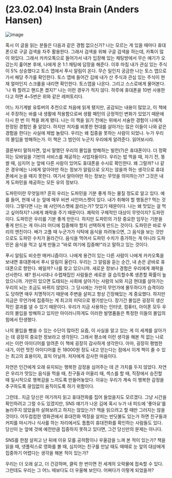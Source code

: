# (23.02.04) Insta Brain (Anders Hansen)

![image](https://postfiles.pstatic.net/MjAyNTA0MDRfMTYy/MDAxNzQzNzU5NTgwMTcx.LAE5XbSKagBQ-yg-jD1huv9_0JL1Z1i3WV6xnKmxX1Yg.axi8g87Z4KDNo21z0_9YYEG4oExeuh45AqOrz7dOznEg.PNG/image.png?type=w773)


혹시 이 글을 읽는 분들은 다음과 같은 경험 없으신가? 나는 모르는 게 있을 때마다 휴대폰으로 구글 검색을 자주 활용한다. 그래서 검색을 위해 구글 검색을 하는데, 카톡이 많이 와있다. 그래서 카카오톡으로 들어가서 내가 입장해 있는 채팅방에서 무슨 얘기가 오갔는지 훑어본 후에, 나에게 온 1:1 채팅에 답장을 해준다. 이후 마침 내가 관심 있는 주식이 5% 상승했다고 토스 앱에서 푸시 알림이 온다. 무슨 일인지 궁금한 나는 토스 앱으로 가서 해당 주가를 확인한다. 토스 앱에 들어간 김에 내가 산 주식과 관심 있는 주식이 현재 얼마인지 스크롤을 내리면 확인한다. 토스앱을 나온다. 그리고 스스로에게 물어본다. '나 뭐 할려고 핸드폰 켰지?' 나는 이런 경우가 적지 않다. 하루에 휴대폰을 10번 사용한다고 하면 4~5번은 위와 같은 레퍼토리다.

어느 자기계발 유튜버의 추천으로 처음에 읽게 됐지만, 공감되는 내용이 많았고, 이 책에서 주장하는 바를 내 생활에 적용함으로써 생활 패턴의 긍정적인 변화가 있었기 때문에 다시 한 번 이 책을 펴게 됐다. 나는 이 책을 읽기 전에는 위에서 서술한 경험이 나에게 한정된 경험인 줄 알았다. 하지만 저자를 비롯한 현대를 살아가는 많은 이들이 나와 같은 경험을 한다는 사실에 제법 놀랐다. 우리는 왜 집중을 못하는 사람이 되었나. 누가 우리의 몰입을 방해하는가. 이 책은 그 범인이 누군지 우리에게 알려준다. 읽어보시라.

결론부터 말하자면, 앞서 말했던 우리의 몰입을 방해하는 빌런(?)은 휴대폰이다. 더 정확히는 모바일을 기반의 서비스를 제공하는 사업자들이다. 우리는 밥 먹을 때, 자기 전, 똥 쌀 때, 심지어 눈 앞에 다른 사람이 있어도 휴대폰을 수시로 확인한다. 왜 그럴까? 나 같은 경우에는 나에게 알아야만 하는 정보가 알림으로 오지는 않을까 하는 생각으로 휴대폰에서 눈을 떼지 못한다. 여기서 알아야만 하는 정보는 무엇을 의미하는가? 그것은 내게 도파민을 제공하는 모든 유의 정보다.

도파민이란 무엇일까? 흔히 우리는 도파민을 기분 좋게 하는 물질 정도로 알고 있다. 예를 들어, 현재 내 눈 앞에 매우 비싼 샤인머스켓이 있다. 내가 취해야 할 행동은? 먹는 것이다. 그렇다면 나는 왜 샤인머스켓에 끌리는가? 맛있기 때문이다. 나는 왜 맛있는 걸 먹고 싶어하지? 나에게 쾌락을 주기 때문이다. 쾌락의 구체적인 대상이 무엇이지? 도파민이다. 도파민은 우리를 기분 좋게 만든다. 하지만 도파민의 가장 중요한 임무는 기분을 좋게 만드는 게 아니라 어디에 집중해야 할지 선택하게 만드는 것이다. 도파민은 바로 우리의 엔진이다. 배가 고플 때 누군가가 식탁에 음식을 차려놓으면, 그 음식을 보는 것만으로도 도파민 수치가 올라간다. 음식을 먹어서 도파민 수치가 증가하는 게 아니라 도파민은 음식을 먹고 싶게 만들고 "바로 여기에 집중해!"라고 말하고 있는 것이다.

푸시 알림도 비슷한 매커니즘이다. 나에게 용건이 있는 다른 사람이 나에게 카카오톡을 보내면 휴대폰에서 푸시 알림이 울린다. 우리는 그 알림을 듣는 순간, 내 손은 곧바로 휴대폰으로 향한다. 왜일까? 나를 찾고 있으니까. 새로운 정보나 경험은 우리에게 쾌락을 선사한다. 왜? 원시시대나 수렵채집인 사람들은 새로운 걸 습득할수록 생존할 확률이 높았으니까. 가만히 있으면 도태되는 사회에 살아가는 사람의 뇌와 지금 현대를 살아가는 우리의 뇌는 조금도 바뀌지 않았다. 그 당시에는 가만히 무언가에 몰두하다가 습격이라도 당하면 매우 치명적이기 때문에 주변을 살피고 항상 긴장해있는 게 중요했다. 하지만 지금은 무언가에 집중하는 게 최고의 미덕으로 평가받는다. 장기간 몰입은 굉장히 생산적인 결과를 낼 수 있기 때문이다. 우리가 지금 사용하는 인터넷, 컴퓨터, 아이폰 모두 우리의 몰입을 방해하고 있지만 아이러니하게도 이러한 발명품들은 특정한 이들의 몰입의 힘에서 탄생했다.

나의 몰입을 뺐을 수 있는 수단이 많아진 요즘, 이 사실을 알고 있는 게 이 세계를 살아가는 데 굉장히 중요한 정보라고 생각된다. 그래서 평소에 이런 생각을 해본 적 없는 나로서는 이런 아이디어를 알려준 이 책에 굉장히 감사하게 생각한다. 아마, 굉장히 평범한 내가, 이런 멋진 아이디어를 돈 18000원 정도 내고 얻는다는 점에서 이게 책이 줄 수 있는 최고의 효용이자, 효익 아닐까. 저자에게 감사한 마음이다.

자연은 인간에게 오래 유지되는 행복한 감정을 심어주는 데 큰 가치를 두지 않았다. 자연은 우리가 맛있는 음식을 먹을 때, 친구들과 어울리 때, 섹스를 할 때, 직장에서 승진할 때 일시적으로 행복감을 느끼도록 만들어놓았다. 이유는 우리가 계속 이 행복한 감정을 추구하도록 끊임없이 움직이도록 하기 위함이다.

그런데.. 지금 당신은 여기까지 읽고 휴대전화를 집어 들었을지도 모르겠다. 그냥 시간을 확인하려고 그럴 수도 있겠지만, SNS 얘기가 나온 김에 혹시 누가 내 피드에 '좋아요'를 눌러주지 않았을까 살펴보려고 하지는 않았는가? 책을 읽으려고 할 때만 그러지는 않을 것이다. 어두컴컴한 영화관에서 휴대전화 액정을 살피는 반딧불도 있는가 하면 친구들과 커피를 마시거나 식사를 하는 자리에서도 틈틈이 휴대전화를 확인하는 사람들도 있다. 당신이 눈 앞에 것에 예전만큼 집중하지 못하고 있다면, 그건 당신만의 문제는 아니다.

SNS를 한참 살피고 난 뒤에 이유 모를 공허함이나 우울감을 느껴 본 적이 있는가? 책을 읽을 때, 넷플릭스로 영화를 볼 때, 심지어는 친구를 만날 때도 때때로 눈 앞의 대상에게 집중하기 어렵다는 생각을 해본 적이 있는가?

우리는 더 오래 살고, 더 건강하며, 클릭 한 번이면 전 세계의 오락물에 접속할 수 있다. 그런데도 우리는 그 어느 때보다도 더 우울해 보인다. 어쩌다가 이렇게 되었을까?

